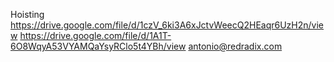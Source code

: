 Hoisting
https://drive.google.com/file/d/1czV_6ki3A6xJctvWeecQ2HEaqr6UzH2n/view
https://drive.google.com/file/d/1A1T-6O8WqyA53VYAMQaYsyRClo5t4YBh/view
antonio@redradix.com